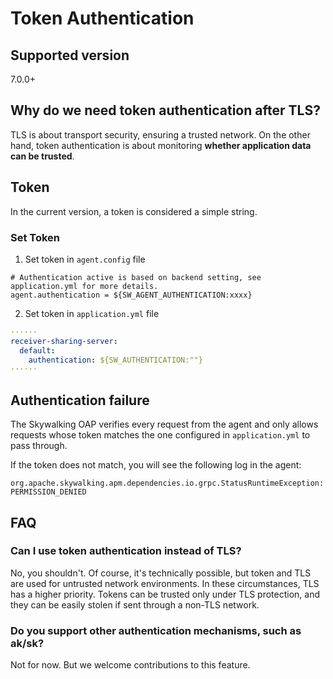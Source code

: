 # Token Authentication
## Supported version
7.0.0+

## Why do we need token authentication after TLS?
TLS is about transport security, ensuring a trusted network. 
On the other hand, token authentication is about monitoring **whether application data can be trusted**.

## Token 
In the current version, a token is considered a simple string.

### Set Token
1. Set token in `agent.config` file
```properties
# Authentication active is based on backend setting, see application.yml for more details.
agent.authentication = ${SW_AGENT_AUTHENTICATION:xxxx}
```

2. Set token in `application.yml` file
```yaml
······
receiver-sharing-server:
  default:
    authentication: ${SW_AUTHENTICATION:""}
······
```

## Authentication failure
The Skywalking OAP verifies every request from the agent and only allows requests whose token matches the one configured in `application.yml` to pass through.

If the token does not match, you will see the following log in the agent:
```
org.apache.skywalking.apm.dependencies.io.grpc.StatusRuntimeException: PERMISSION_DENIED
```

## FAQ
### Can I use token authentication instead of TLS?
No, you shouldn't. Of course, it's technically possible, but token and TLS are used for untrusted network environments. In these circumstances,
TLS has a higher priority. Tokens can be trusted only under TLS protection, and they can be easily stolen if sent through a non-TLS network.

### Do you support other authentication mechanisms, such as ak/sk?
Not for now. But we welcome contributions to this feature. 
